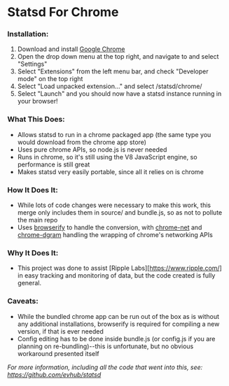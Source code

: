 Statsd For Chrome
=================

### Installation:

1. Download and install [Google Chrome](https://www.google.com/intl/en/chrome/browser/)
2. Open the drop down menu at the top right, and navigate to and select "Settings"
3. Select "Extensions" from the left menu bar, and check "Developer mode" on the top right
4. Select "Load unpacked extension..." and select /statsd/chrome/
5. Select "Launch" and you should now have a statsd instance running in your browser!

### What This Does:

* Allows statsd to run in a chrome packaged app (the same type you would download from the chrome app store)
* Uses pure chrome APIs, so node.js is never needed
* Runs in chrome, so it's still using the V8 JavaScript engine, so performance is still great
* Makes statsd very easily portable, since all it relies on is chrome

### How It Does It:

* While lots of code changes were necessary to make this work, this merge only includes them in source/ and bundle.js, so as not to pollute the main repo
* Uses [browserify](https://github.com/substack/node-browserify) to handle the conversion, with [chrome-net](https://github.com/feross/chrome-net) and [chrome-dgram](https://github.com/feross/chrome-dgram) handling the wrapping of chrome's networking APIs

### Why It Does It:

* This project was done to assist [Ripple Labs][https://www.ripple.com/] in easy tracking and monitoring of data, but the code created is fully general.

### Caveats:

* While the bundled chrome app can be run out of the box as is without any additional installations, browserify is required for compiling a new version, if that is ever needed
* Config editing has to be done inside bundle.js (or config.js if you are planning on re-bundling)--this is unfortunate, but no obvious workaround presented itself

*For more information, including all the code that went into this, see:
<https://github.com/evhub/statsd>*
